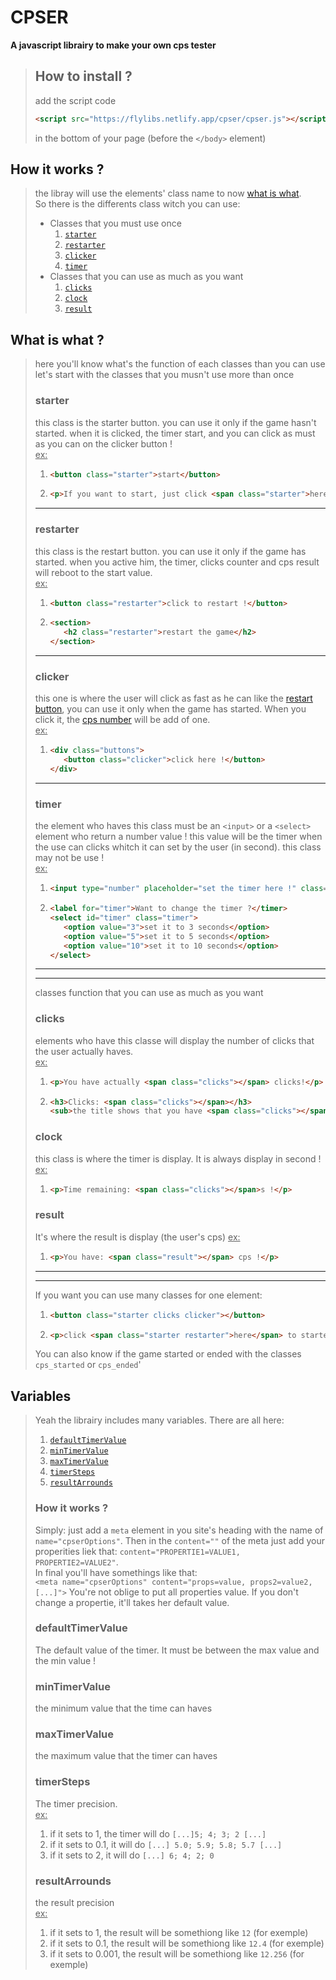 # CPSER  
**A javascript librairy to make your own cps tester**  
  
> ## How to install ?
> add the script code  
> ```html
> <script src="https://flylibs.netlify.app/cpser/cpser.js"></script>
> ```
> in the bottom of your page (before the `</body>` element)  
  
## How it works ?
> the libray will use the elements' class name to now [what is what](#whats_what).  
> So there is the differents class witch you can use:  
> * Classes that you must use once
>   1. [`starter`](#starter)
>   2. [`restarter`](#restarter)
>   3. [`clicker`](#clicker)
>   4. [`timer`](#timer)
> * Classes that you can use as much as you want
>   1. [`clicks`](#clicks)
>   2. [`clock`](#clock)
>   3. [`result`](#result)

## What is what ?
> here you'll know what's the function of each classes than you can use
> let's start with the classes that you musn't use more than once
> ### starter
> this class is the starter button.
> you can use it only if the game hasn't started. when it is clicked, the timer start, and you can click as must as you can on the clicker button !  
> <u>ex:</u>
> 1. ```html
>    <button class="starter">start</button>
>    ```
> 2. ```html
>    <p>If you want to start, just click <span class="starter">here</span> !</p>
>    ```
> ---
> ### restarter
> this class is the restart button.
> you can use it only if the game has started. when you active him, the timer, clicks counter and cps result will reboot to the start value.  
> <u>ex:</u>
> 1. ```html
>	 <button class="restarter">click to restart !</button>
>    ```
> 2. ```html
>    <section>
>   	<h2 class="restarter">restart the game</h2>
>    </section>
>    ```
> ---
> ### clicker
> this one is where the user will click as fast as he can
> like the [restart button](#restart), you can use it only when the game has started. When you click it, the [cps number](#clicks) will be add of one.  
> <u>ex:</u>
> 1. ```html
>	 <div class="buttons">
>		<button class="clicker">click here !</button>
>	 </div>
>	 ```
> ---
> ### timer
> the element who haves this class must be an `<input>` or a `<select>` element who return a number value !
> this value will be the timer when the use can clicks whitch it can set by the user (in second).
> this class may not be use !  
> <u>ex:</u>
> 1. ```html
>	 <input type="number" placeholder="set the timer here !" class="timer"></input>
>	 ```
> 2. ```html
>	 <label for="timer">Want to change the timer ?</timer>
>	 <select id="timer" class="timer">
>		<option value="3">set it to 3 seconds</option>
>		<option value="5">set it to 5 seconds</option>
>		<option value="10">set it to 10 seconds</option>
>	 </select>
>    ```
> ---
> ---
> classes function that you can use as much as you want
> ### clicks
> elements who have this classe will display the number of clicks that the user actually haves.  
> <u>ex:</u>
> 1. ```html
>	 <p>You have actually <span class="clicks"></span> clicks!</p>
>	 ```
> 2. ```html
>	 <h3>Clicks: <span class="clicks"></span></h3>
>	 <sub>the title shows that you have <span class="clicks"></span> clicks !</sub>
>	 ```
> ### clock
> this class is where the timer is display. It is always display in second !  
> <u>ex:</u>
> 1. ```html
>	 <p>Time remaining: <span class="clicks"></span>s !</p>
>	 ```
> ### result
> It's where the result is display (the user's cps)
> <u>ex:</u>
> 1. ```html
>	 <p>You have: <span class="result"></span> cps !</p>
>	 ```
> ---
> ---
> If you want you can use many classes for one element:
> 1. ```html
>	 <button class="starter clicks clicker"></button>
>	 ```
> 2. ```html
>	 <p>click <span class="starter restarter">here</span> to starter or restart, and <span class="clicks clicker result">here</span> is where you can click, and where the result will be display !</p>
>	 ```
> You can also know if the game started or ended with the classes `cps_started` or `cps_ended`'
  
## Variables
> Yeah the librairy includes many variables. There are all here:
> 1. [`defaultTimerValue`](#defaultTimerValue)
> 2. [`minTimerValue`](#minTimerValue)
> 3. [`maxTimerValue`](#maxTimerValue)
> 4. [`timerSteps`](#timerSteps)
> 5. [`resultArrounds`](#resultArrounds)
> ### How it works ?
> Simply: just add a `meta` element in you site's heading with the name of `name="cpserOptions"`. Then in the `content=""` of the meta just add your properities liek that: `content="PROPERTIE1=VALUE1, PROPERTIE2=VALUE2"`.  
> In final you'll have somethings like that:  
> `<meta name="cpserOptions" content="props=value, props2=value2, [...]">`
> You're not oblige to put all properties value. If you don't change a propertie, it'll takes her default value.
>   
> ### defaultTimerValue
> The default value of the timer. It must be between the max value and the min value !
> ### minTimerValue
> the minimum value that the time can haves
> ### maxTimerValue
> the maximum value that the timer can haves
> ### timerSteps
> The timer precision.  
> <u>ex:</u>
> 1. if it sets to 1, the timer will do `[...]5; 4; 3; 2 [...]`
> 2. if it sets to 0.1, it will do `[...] 5.0; 5.9; 5.8; 5.7 [...]`
> 3. if it sets to 2, it will do `[...] 6; 4; 2; 0`
> ### resultArrounds
> the result precision  
> <u>ex:</u>
> 1. if it sets to 1, the result will be somethiong like `12` (for exemple)
> 1. if it sets to 0.1, the result will be somethiong like `12.4` (for exemple)
> 1. if it sets to 0.001, the result will be somethiong like `12.256` (for exemple)